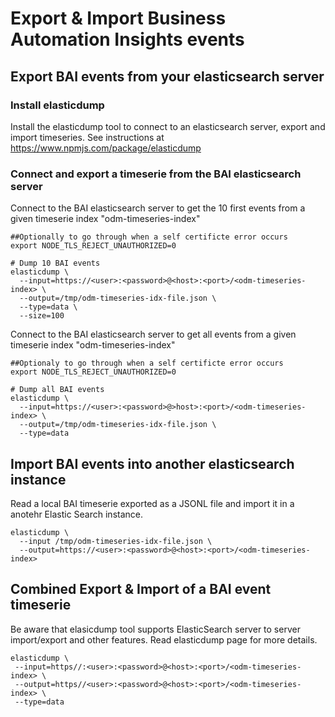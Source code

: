 # Export & Import Business Automation Insights events 

## Export BAI events from your elasticsearch server

### Install elasticdump
Install the elasticdump tool to connect to an elasticsearch server, export and import timeseries.
See instructions at https://www.npmjs.com/package/elasticdump

### Connect and export a timeserie from the BAI elasticsearch server

Connect to the BAI elasticsearch server to get the 10 first events from a given timeserie index "odm-timeseries-index"

```shell
##Optionally to go through when a self certificte error occurs
export NODE_TLS_REJECT_UNAUTHORIZED=0

# Dump 10 BAI events
elasticdump \
  --input=https://<user>:<password>@<host>:<port>/<odm-timeseries-index> \
  --output=/tmp/odm-timeseries-idx-file.json \
  --type=data \
  --size=100
```

Connect to the BAI elasticsearch server to get all events from a given timeserie index "odm-timeseries-index"

```shell
##Optionaly to go through when a self certificte error occurs
export NODE_TLS_REJECT_UNAUTHORIZED=0

# Dump all BAI events
elasticdump \
  --input=https://<user>:<password>@>host>:<port>/<odm-timeseries-index> \
  --output=/tmp/odm-timeseries-idx-file.json \
  --type=data
```

## Import BAI events into another elasticsearch instance

Read a local BAI timeserie exported as a JSONL file and import it in a anotehr Elastic Search instance.
```shell
elasticdump \
  --input /tmp/odm-timeseries-idx-file.json \
  --output=https://<user>:<password>@<host>:<port>/<odm-timeseries-index>
 ```
 
 ## Combined Export & Import of a BAI event timeserie
 Be aware that elasicdump tool supports ElasticSearch server to server import/export and other features.
 Read elasticdump page for more details.
 ```shell
 elasticdump \
  --input=https//:<user>:<password>@<host>:<port>/<odm-timeseries-index> \
  --output=https//<user>:<password>@<host>:<port>/<odm-timeseries-index> \
  --type=data
```
